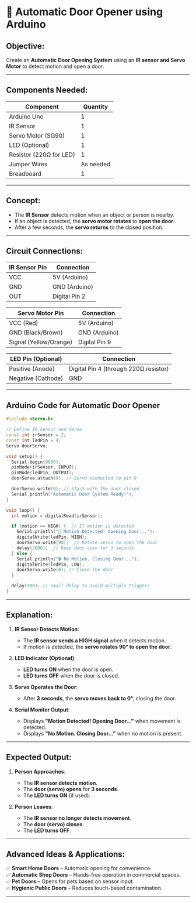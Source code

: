 # **🚪 Automatic Door Opener using Arduino**
## **Objective:**  
Create an **Automatic Door Opening System** using an **IR sensor and Servo Motor** to detect motion and open a door.

---

## **Components Needed:**  
| **Component** | **Quantity** |
|-------------|-------------|
| Arduino Uno | 1 |
| IR Sensor | 1 |
| Servo Motor (SG90) | 1 |
| LED (Optional) | 1 |
| Resistor (220Ω for LED) | 1 |
| Jumper Wires | As needed |
| Breadboard | 1 |

---

## **Concept:**  
- The **IR Sensor** detects motion when an object or person is nearby.
- If an object is detected, the **servo motor rotates** to **open the door**.
- After a few seconds, the **servo returns** to the closed position.

---

## **Circuit Connections:**
| **IR Sensor Pin** | **Connection** |
|----------------|--------------|
| VCC | 5V (Arduino) |
| GND | GND (Arduino) |
| OUT | Digital Pin 2 |

| **Servo Motor Pin** | **Connection** |
|-------------|--------------|
| VCC (Red) | 5V (Arduino) |
| GND (Black/Brown) | GND (Arduino) |
| Signal (Yellow/Orange) | Digital Pin 9 |

| **LED Pin (Optional)** | **Connection** |
|-------------|--------------|
| Positive (Anode) | Digital Pin 4 (through 220Ω resistor) |
| Negative (Cathode) | GND |

---

## **Arduino Code for Automatic Door Opener**
```cpp
#include <Servo.h>

// Define IR Sensor and Servo
const int irSensor = 2; 
const int ledPin = 4;
Servo doorServo;

void setup() {
  Serial.begin(9600);
  pinMode(irSensor, INPUT);
  pinMode(ledPin, OUTPUT);
  doorServo.attach(9); // Servo connected to pin 9

  doorServo.write(0); // Start with the door closed
  Serial.println("Automatic Door System Ready!");
}

void loop() {
  int motion = digitalRead(irSensor);

  if (motion == HIGH) {  // If motion is detected
    Serial.println("🚪 Motion Detected! Opening Door...");
    digitalWrite(ledPin, HIGH);
    doorServo.write(90);  // Rotate servo to open the door
    delay(3000);  // Keep door open for 3 seconds
  } else {
    Serial.println("🔒 No Motion. Closing Door...");
    digitalWrite(ledPin, LOW);
    doorServo.write(0); // Close the door
  }

  delay(500); // Small delay to avoid multiple triggers
}
```

---

## **Explanation:**
1. **IR Sensor Detects Motion**:  
   - The **IR sensor sends a HIGH signal** when it detects motion.
   - If motion is detected, the **servo rotates 90° to open the door**.

2. **LED Indicator (Optional)**:  
   - **LED turns ON** when the door is open.
   - **LED turns OFF** when the door is closed.

3. **Servo Operates the Door**:  
   - After **3 seconds**, the **servo moves back to 0°**, closing the door.

4. **Serial Monitor Output**:  
   - Displays **"Motion Detected! Opening Door..."** when movement is detected.
   - Displays **"No Motion. Closing Door..."** when no motion is present.

---

## **Expected Output:**
1. **Person Approaches**:  
   - The **IR sensor detects motion**.  
   - The **door (servo) opens** for **3 seconds**.  
   - The **LED turns ON** (if used).  

2. **Person Leaves**:  
   - The **IR sensor no longer detects movement**.  
   - The **door (servo) closes**.  
   - The **LED turns OFF**.

---

## **Advanced Ideas & Applications:**
✅ **Smart Home Doors** – Automatic opening for convenience.  
✅ **Automatic Shop Doors** – Hands-free operation in commercial spaces.  
✅ **Pet Doors** – Opens for pets based on sensor input.  
✅ **Hygienic Public Doors** – Reduces touch-based contamination.  

---
